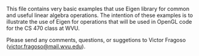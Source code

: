 This file contains very basic examples that use Eigen library for common
and useful linear algebra operations. The intention of these examples is
to illustrate the use of Eigen for operations that will be used in OpenGL
code for the CS 470 class at WVU.

Please send any comments, questions, or suggetions to
Victor Fragoso (victor.fragoso@mail.wvu.edu).